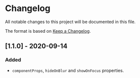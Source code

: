 # Changelog

All notable changes to this project will be documented in this file.

The format is based on [Keep a Changelog](https://keepachangelog.com/en/1.0.0/).

## [1.1.0] - 2020-09-14
### Added
- `componentProps`, `hideOnBlur` and `showOnFocus` properties.
